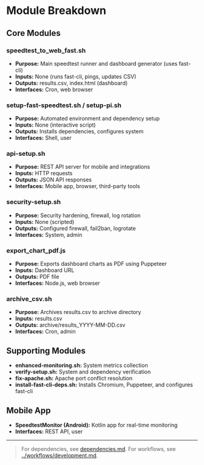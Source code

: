 # Module Breakdown

## Core Modules

### speedtest_to_web_fast.sh
- **Purpose:** Main speedtest runner and dashboard generator (uses fast-cli)
- **Inputs:** None (runs fast-cli, pings, updates CSV)
- **Outputs:** results.csv, index.html (dashboard)
- **Interfaces:** Cron, web browser

### setup-fast-speedtest.sh / setup-pi.sh
- **Purpose:** Automated environment and dependency setup
- **Inputs:** None (interactive script)
- **Outputs:** Installs dependencies, configures system
- **Interfaces:** Shell, user

### api-setup.sh
- **Purpose:** REST API server for mobile and integrations
- **Inputs:** HTTP requests
- **Outputs:** JSON API responses
- **Interfaces:** Mobile app, browser, third-party tools

### security-setup.sh
- **Purpose:** Security hardening, firewall, log rotation
- **Inputs:** None (scripted)
- **Outputs:** Configured firewall, fail2ban, logrotate
- **Interfaces:** System, admin

### export_chart_pdf.js
- **Purpose:** Exports dashboard charts as PDF using Puppeteer
- **Inputs:** Dashboard URL
- **Outputs:** PDF file
- **Interfaces:** Node.js, web browser

### archive_csv.sh
- **Purpose:** Archives results.csv to archive directory
- **Inputs:** results.csv
- **Outputs:** archive/results_YYYY-MM-DD.csv
- **Interfaces:** Cron, admin

## Supporting Modules
- **enhanced-monitoring.sh:** System metrics collection
- **verify-setup.sh:** System and dependency verification
- **fix-apache.sh:** Apache port conflict resolution
- **install-fast-cli-deps.sh:** Installs Chromium, Puppeteer, and configures fast-cli

## Mobile App
- **SpeedtestMonitor (Android):** Kotlin app for real-time monitoring
- **Interfaces:** REST API, user

---

> For dependencies, see [dependencies.md](dependencies.md). For workflows, see [../workflows/development.md](../workflows/development.md). 